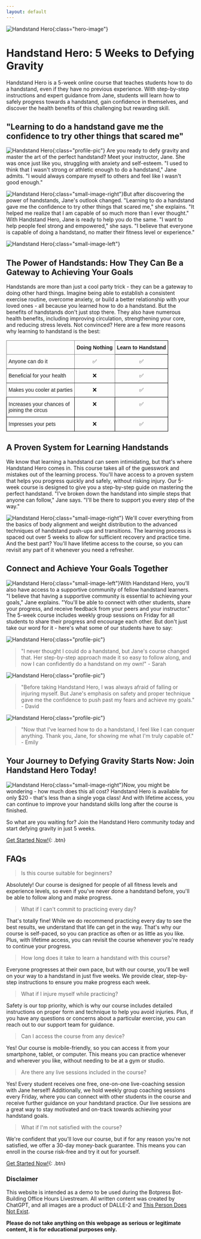 ```yaml
---
layout: default
---
```


<head>
  <script src="https://cdn.botpress.cloud/webchat/v0/inject.js"></script>
  <script src="https://mediafiles.botpress.cloud/c0fbf0dd-a989-4515-b53c-c134185945b8/webchat/config.js" defer></script>
</head>


![Handstand Hero](/assets/handstand/handstand_3_cropped.png){:class="hero-image"}
# Handstand Hero: 5 Weeks to Defying Gravity
Handstand Hero is a 5-week online course that teaches students how to do a handstand, even if they have no previous experience. With step-by-step instructions and expert guidance from Jane, students will learn how to safely progress towards a handstand, gain confidence in themselves, and discover the health benefits of this challenging but rewarding skill.


## "Learning to do a handstand gave me the confidence to try other things that scared me"
![Handstand Hero](/assets/handstand/Jane_headshot.jpeg){:class="profile-pic"}
Are you ready to defy gravity and master the art of the perfect handstand? Meet your instructor, Jane. She was once just like you, struggling with anxiety and self-esteem. "I used to think that I wasn't strong or athletic enough to do a handstand," Jane admits. "I would always compare myself to others and feel like I wasn't good enough."

![Handstand Hero](/assets/handstand/handstand_5.png){:class="small-image-right"}But after discovering the power of handstands, Jane's outlook changed. "Learning to do a handstand gave me the confidence to try other things that scared me," she explains. "It helped me realize that I am capable of so much more than I ever thought." With Handstand Hero, Jane is ready to help you do the same. "I want to help people feel strong and empowered," she says. "I believe that everyone is capable of doing a handstand, no matter their fitness level or experience."

![Handstand Hero](/assets/handstand/handstand_2_cropped.png){:class="small-image-left"}
## The Power of Handstands: How They Can Be a Gateway to Achieving Your Goals
Handstands are more than just a cool party trick - they can be a gateway to doing other hard things. Imagine being able to establish a consistent exercise routine, overcome anxiety, or build a better relationship with your loved ones - all because you learned how to do a handstand.
But the benefits of handstands don't just stop there. They also have numerous health benefits, including improving circulation, strengthening your core, and reducing stress levels. Not convinced? Here are a few more reasons why learning to handstand is the best:

<div>
  <style type="text/css">
.tg  {border-collapse:collapse;border-spacing:0;}
.tg td{border-color:black;border-style:solid;border-width:1px;font-family:Arial, sans-serif;font-size:14px;
  overflow:hidden;padding:10px 5px;word-break:normal;}
.tg th{border-color:black;border-style:solid;border-width:1px;font-family:Arial, sans-serif;font-size:14px;
  font-weight:normal;overflow:hidden;padding:10px 5px;word-break:normal;}
.tg .tg-1wig{font-weight:bold;text-align:left;vertical-align:top}
.tg .tg-baqh{text-align:center;vertical-align:top}
.tg .tg-c3ow{border-color:inherit;text-align:center;vertical-align:top}
.tg .tg-0pky{border-color:inherit;text-align:left;vertical-align:top}
.tg .tg-fymr{border-color:inherit;font-weight:bold;text-align:left;vertical-align:top}
.tg .tg-0lax{text-align:left;vertical-align:top}
</style>
<table class="tg">
<thead>
  <tr>
    <th class="tg-0pky"></th>
    <th class="tg-fymr">Doing Nothing</th>
    <th class="tg-1wig">Learn to Handstand</th>
  </tr>
</thead>
<tbody>
  <tr>
    <td class="tg-0pky">Anyone can do it</td>
    <td class="tg-c3ow">✅</td>
    <td class="tg-baqh"><span style="font-weight:400;font-style:normal">✅</span></td>
  </tr>
  <tr>
    <td class="tg-0pky">Beneficial for your health</td>
    <td class="tg-c3ow">❌</td>
    <td class="tg-baqh"><span style="font-weight:400;font-style:normal">✅</span></td>
  </tr>
  <tr>
    <td class="tg-0pky">Makes you cooler at parties</td>
    <td class="tg-c3ow">❌</td>
    <td class="tg-baqh"><span style="font-weight:400;font-style:normal">✅</span></td>
  </tr>
  <tr>
    <td class="tg-0lax">Increases your chances of<br>joining the circus</td>
    <td class="tg-baqh">❌</td>
    <td class="tg-baqh"><span style="font-weight:400;font-style:normal">✅</span></td>
  </tr>
  <tr>
    <td class="tg-0lax">Impresses your pets</td>
    <td class="tg-baqh">❌</td>
    <td class="tg-baqh"><span style="font-weight:400;font-style:normal">✅</span></td>
  </tr>
</tbody>
</table>
  </div>

## A Proven System for Learning Handstands
We know that learning a handstand can seem intimidating, but that's where Handstand Hero comes in. This course takes all of the guesswork and mistakes out of the learning process. You'll have access to a proven system that helps you progress quickly and safely, without risking injury.
Our 5-week course is designed to give you a step-by-step guide on mastering the perfect handstand. "I've broken down the handstand into simple steps that anyone can follow," Jane says. "I'll be there to support you every step of the way."

![Handstand Hero](/assets/handstand/handstand_1_cropped.png){:class="small-image-right"}
We'll cover everything from the basics of body alignment and weight distribution to the advanced techniques of handstand push-ups and transitions. The learning process is spaced out over 5 weeks to allow for sufficient recovery and practice time. And the best part? You'll have lifetime access to the course, so you can revisit any part of it whenever you need a refresher.

## Connect and Achieve Your Goals Together
![Handstand Hero](/assets/handstand/handstand_4.png){:class="small-image-left"}With Handstand Hero, you'll also have access to a supportive community of fellow handstand learners. "I believe that having a supportive community is essential to achieving your goals," Jane explains. "You'll be able to connect with other students, share your progress, and receive feedback from your peers and your instructor." The 5-week course includes weekly group sessions on Friday for all students to share their progress and encourage each other. But don't just take our word for it - here's what some of our students have to say:





![Handstand Hero](/assets/handstand/headshot_1.jpeg){:class="profile-pic"}
> "I never thought I could do a handstand, but Jane's course changed that. Her step-by-step approach made it so easy to follow along, and now I can confidently do a handstand on my own!" - Sarah

![Handstand Hero](/assets/handstand/headshot_2.jpeg){:class="profile-pic"}
> "Before taking Handstand Hero, I was always afraid of falling or injuring myself. But Jane's emphasis on safety and proper technique gave me the confidence to push past my fears and achieve my goals." - David

![Handstand Hero](/assets/handstand/headshot_3.jpeg){:class="profile-pic"}
> "Now that I've learned how to do a handstand, I feel like I can conquer anything. Thank you, Jane, for showing me what I'm truly capable of." - Emily

## Your Journey to Defying Gravity Starts Now: Join Handstand Hero Today!
![Handstand Hero](/assets/handstand/handstand_6.png){:class="small-image-right"}Now, you might be wondering - how much does this all cost? Handstand Hero is available for only $20 - that's less than a single yoga class! And with lifetime access, you can continue to improve your handstand skills long after the course is finished.

So what are you waiting for? Join the Handstand Hero community today and start defying gravity in just 5 weeks.





[Get Started Now!](http://www.botpress.com){: .btn}



## FAQs

> Is this course suitable for beginners?

Absolutely! Our course is designed for people of all fitness levels and experience levels, so even if you've never done a handstand before, you'll be able to follow along and make progress.




> What if I can't commit to practicing every day?


That's totally fine! While we do recommend practicing every day to see the best results, we understand that life can get in the way. That's why our course is self-paced, so you can practice as often or as little as you like. Plus, with lifetime access, you can revisit the course whenever you're ready to continue your progress.




> How long does it take to learn a handstand with this course?


Everyone progresses at their own pace, but with our course, you'll be well on your way to a handstand in just five weeks. We provide clear, step-by-step instructions to ensure you make progress each week.




> What if I injure myself while practicing?


Safety is our top priority, which is why our course includes detailed instructions on proper form and technique to help you avoid injuries. Plus, if you have any questions or concerns about a particular exercise, you can reach out to our support team for guidance.

> Can I access the course from any device?


Yes! Our course is mobile-friendly, so you can access it from your smartphone, tablet, or computer. This means you can practice whenever and wherever you like, without needing to be at a gym or studio.




> Are there any live sessions included in the course?

Yes! Every student receives one free, one-on-one live-coaching session with Jane herself! Additionally, we hold weekly group coaching sessions every Friday, where you can connect with other students in the course and receive further guidance on your handstand practice. Our live sessions are a great way to stay motivated and on-track towards achieving your handstand goals.




> What if I'm not satisfied with the course?
 

We're confident that you'll love our course, but if for any reason you're not satisfied, we offer a 30-day money-back guarantee. This means you can enroll in the course risk-free and try it out for yourself.








[Get Started Now!](http://www.botpress.com){: .btn}





### Disclaimer

This website is intended as a demo to be used during the Botpress Bot-Building Office Hours Livestream. All written content was created by ChatGPT, and all images are a product of DALLE-2 and [This Person Does Not Exist](https://www.this-person-does-not-exist.com). 

**Please do not take anything on this webpage as serious or legitimate content, it is for educational purposes only.**
